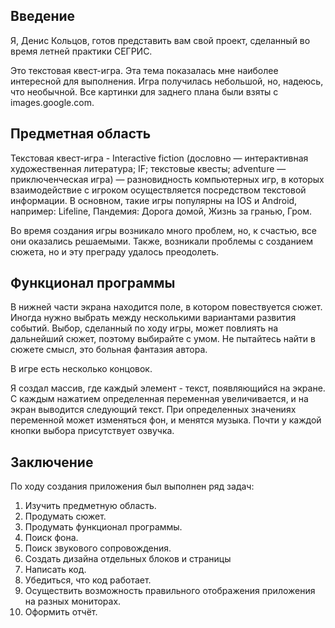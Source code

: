 ## Введение
Я, Денис Кольцов, готов представить вам свой проект, сделанный во время летней практики СЕГРИС. 

Это текстовая квест-игра. Эта тема показалась мне наиболее интересной для выполнения. Игра получилась небольшой, но, надеюсь, что необычной. Все картинки для заднего плана были взяты с images.google.com. 

## Предметная область
Текстовая квест-игра - Interactive fiction (дословно — интерактивная художественная литература; IF; текстовые квесты; adventure — приключенческая игра) — разновидность компьютерных игр, в которых взаимодействие с игроком осуществляется посредством текстовой информации. В основном, такие игры популярны на IOS и Android, например: Lifeline, Пандемия: Дорога домой, Жизнь за гранью, Гром.

Во время создания игры возникало много проблем, но, к счастью, все они оказались решаемыми. Также, возникали проблемы с созданием сюжета, но и эту преграду удалось преодолеть.

## Функционал программы
В нижней части экрана находится поле, в котором повествуется сюжет. Иногда нужно выбрать между несколькими вариантами развития событий. 
Выбор, сделанный по ходу игры, может повлиять на дальнейший сюжет, поэтому выбирайте с умом. Не пытайтесь найти в сюжете смысл, это больная фантазия автора.

В игре есть несколько концовок.

Я создал массив, где каждый элемент - текст, появляющийся на экране. С каждым нажатием определенная переменная увеличивается, и на экран выводится следующий текст. При определенных значениях переменной может изменяться фон, и менятся музыка. Почти у каждой кнопки выбора присутствует озвучка.

## Заключение
По ходу создания приложения был выполнен ряд задач:
  1. Изучить предметную область.
  2. Продумать сюжет.
  3. Продумать функционал программы.
  4. Поиск фона.
  5. Поиск звукового сопровождения.
  6. Создать дизайна отдельных блоков и страницы
  7. Написать код.
  8. Убедиться, что код работает.
  9. Осуществить возможность правильного отображения приложения на разных мониторах.
  10. Оформить отчёт.
  
